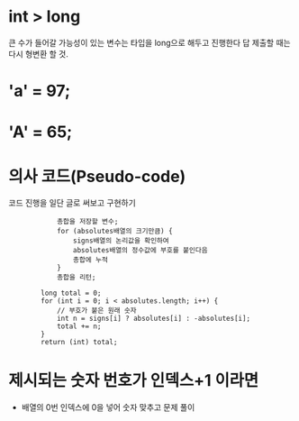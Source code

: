 # int > long
큰 수가 들어갈 가능성이 있는 변수는 타입을 long으로 해두고 진행한다
답 제출할 때는 다시 형변환 할 것.

# 'a' = 97;
# 'A' = 65;

# 의사 코드(Pseudo-code)
코드 진행을 일단 글로 써보고 구현하기
```
            총합을 저장할 변수;
            for (absolutes배열의 크기만큼) {
                signs배열의 논리값을 확인하여
                absolutes배열의 정수값에 부호를 붙인다음
                총합에 누적
            }
            총합을 리턴;
```
```
        long total = 0;
        for (int i = 0; i < absolutes.length; i++) {
            // 부호가 붙은 원래 숫자
            int n = signs[i] ? absolutes[i] : -absolutes[i];
            total += n;
        }
        return (int) total;
```

# 제시되는 숫자 번호가 인덱스+1 이라면
- 배열의 0번 인덱스에 0을 넣어 숫자 맞추고 문제 풀이
